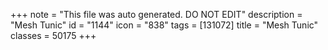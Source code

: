 +++
note = "This file was auto generated. DO NOT EDIT"
description = "Mesh Tunic"
id = "1144"
icon = "838"
tags = [131072]
title = "Mesh Tunic"
classes = 50175
+++
